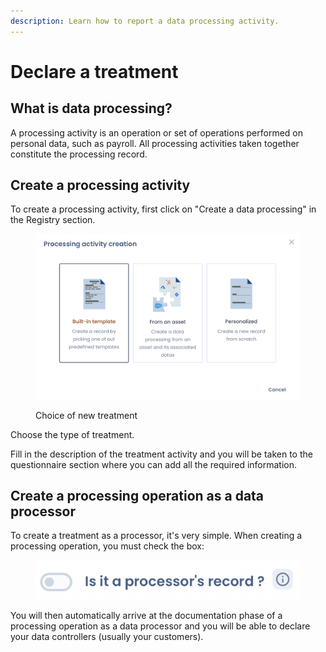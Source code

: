 ```yaml
---
description: Learn how to report a data processing activity.
---
```


# Declare a treatment

## What is data processing?

A processing activity is an operation or set of operations performed on personal data, such as payroll. All processing activities taken together constitute the processing record.

## Create a processing activity

To create a processing activity, first click on "Create a data processing" in the Registry section.

<figure><img src="../../.gitbook/assets/Capture d’écran 2023-01-30 à 17.01.05.png" alt=""><figcaption><p>Choice of new treatment</p></figcaption></figure>

Choose the type of treatment.&#x20;

Fill in the description of the treatment activity and you will be taken to the questionnaire section where you can add all the required information.

## Create a processing operation as a data processor

To create a treatment as a processor, it's very simple. When creating a processing operation, you must check the box:

<figure><img src="../../.gitbook/assets/Capture d’écran 2023-01-30 à 17.32.58.png" alt=""><figcaption></figcaption></figure>

You will then automatically arrive at the documentation phase of a processing operation as a data processor and you will be able to declare your data controllers (usually your customers).

